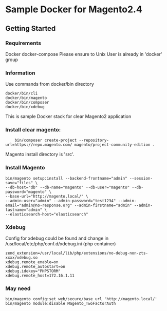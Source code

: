 # Sample Docker for Magento2.4

## Getting Started

### Requirements

Docker
docker-compose
Please ensure to Unix User is already in 'docker' group

### Information

Use commands from docker/bin directory

    docker/bin/cli
    docker/bin/magento
    docker/bin/composer
    docker/bin/xdebug
This is sample Docker stack for clear Magento2 application

### Install clear magento:
```shell script
    bin/composer create-project --repository-url=https://repo.magento.com/ magento/project-community-edition .
```
Magento install directory is 'src'.

### Install Magento
```shell script
bin/magento setup:install --backend-frontname="admin" --session-save="files" \
--db-host="db" --db-name="magento" --db-user="magento" --db-password="magento" \
--base-url="http://magento.local/" \
--admin-user="admin" --admin-password="test1234" --admin-email="admin@no-response.org" --admin-firstname="admin" --admin-lastname="admin" \
--elasticsearch-host="elasticsearch"
```

### Xdebug
Config for xdebug could be found and change in /usr/local/etc/php/conf.d/xdebug.ini (php container)

    zend_extension=/usr/local/lib/php/extensions/no-debug-non-zts-xxxx/xdebug.so
    xdebug.remote_enable=on
    xdebug.remote_autostart=on
    xdebug.idekey="PHPSTORM"
    xdebug.remote_host=172.16.1.11

### May need
```shell script
bin/magento config:set web/secure/base_url 'http://magento.local/'
bin/magento module:disable Magento_TwoFactorAuth
```
